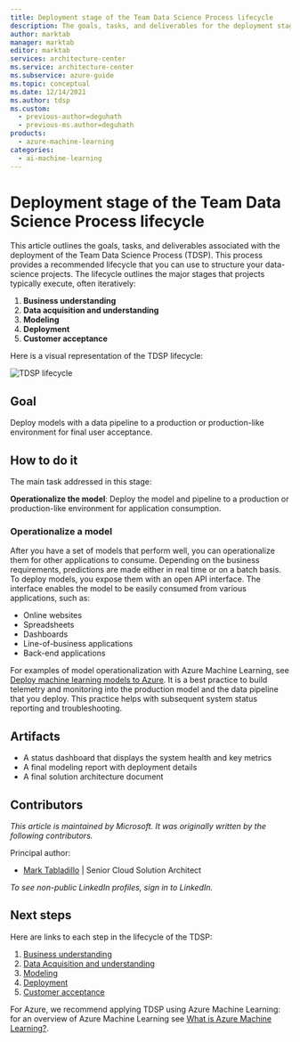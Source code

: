 ```yaml
---
title: Deployment stage of the Team Data Science Process lifecycle
description: The goals, tasks, and deliverables for the deployment stage of your data-science projects
author: marktab
manager: marktab
editor: marktab
services: architecture-center
ms.service: architecture-center
ms.subservice: azure-guide
ms.topic: conceptual
ms.date: 12/14/2021
ms.author: tdsp
ms.custom:
  - previous-author=deguhath
  - previous-ms.author=deguhath
products:
  - azure-machine-learning
categories:
  - ai-machine-learning
---
```

# Deployment stage of the Team Data Science Process lifecycle

This article outlines the goals, tasks, and deliverables associated with the deployment of the Team Data Science Process (TDSP). This process provides a recommended lifecycle that you can use to structure your data-science projects. The lifecycle outlines the major stages that projects typically execute, often iteratively:

1. **Business understanding**
2. **Data acquisition and understanding**
3. **Modeling**
4. **Deployment**
5. **Customer acceptance**

Here is a visual representation of the TDSP lifecycle:

![TDSP lifecycle](./media/lifecycle/tdsp-lifecycle2.png)

## Goal
Deploy models with a data pipeline to a production or production-like environment for final user acceptance.

## How to do it
The main task addressed in this stage:

**Operationalize the model**: Deploy the model and pipeline to a production or production-like environment for application consumption.

### Operationalize a model
After you have a set of models that perform well, you can operationalize them for other applications to consume. Depending on the business requirements, predictions are made either in real time or on a batch basis. To deploy models, you expose them with an open API interface. The interface enables the model to be easily consumed from various applications, such as:

* Online websites
* Spreadsheets
* Dashboards
* Line-of-business applications
* Back-end applications

For examples of model operationalization with Azure Machine Learning, see [Deploy machine learning models to Azure](/azure/machine-learning/how-to-deploy-managed-online-endpoints). It is a best practice to build telemetry and monitoring into the production model and the data pipeline that you deploy. This practice helps with subsequent system status reporting and troubleshooting.

## Artifacts

* A status dashboard that displays the system health and key metrics
* A final modeling report with deployment details
* A final solution architecture document

## Contributors

*This article is maintained by Microsoft. It was originally written by the following contributors.* 

Principal author:

 - [Mark Tabladillo](https://www.linkedin.com/in/marktab/) | Senior Cloud Solution Architect

*To see non-public LinkedIn profiles, sign in to LinkedIn.*

## Next steps

Here are links to each step in the lifecycle of the TDSP:

1. [Business understanding](lifecycle-business-understanding.md)
2. [Data Acquisition and understanding](lifecycle-data.md)
3. [Modeling](lifecycle-modeling.md)
4. [Deployment](lifecycle-deployment.md)
5. [Customer acceptance](lifecycle-acceptance.md)

For Azure, we recommend applying TDSP using Azure Machine Learning:  for an overview of Azure Machine Learning see [What is Azure Machine Learning?](/azure/machine-learning/overview-what-is-azure-machine-learning).
